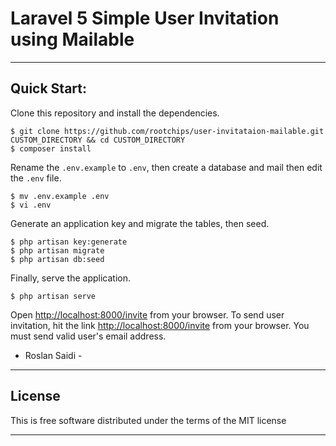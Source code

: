 # Laravel 5 Simple User Invitation using Mailable
-----
<a name="item3"></a>
## Quick Start:

Clone this repository and install the dependencies.

    $ git clone https://github.com/rootchips/user-invitataion-mailable.git CUSTOM_DIRECTORY && cd CUSTOM_DIRECTORY
    $ composer install
    
Rename the `.env.example` to `.env`, then create a database and mail then edit the `.env` file.

    $ mv .env.example .env
    $ vi .env

Generate an application key and migrate the tables, then seed.

    $ php artisan key:generate
    $ php artisan migrate
    $ php artisan db:seed

Finally, serve the application.

    $ php artisan serve

Open [http://localhost:8000/invite](http://localhost:8000/invite) from your browser. 
To send user invitation, hit the link 
[http://localhost:8000/invite](http://localhost:8000/invite) from your browser.
You must send valid user's email address. 
- Roslan Saidi - 
-----
## License

This is free software distributed under the terms of the MIT license

-----


